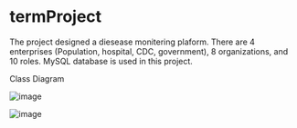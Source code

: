 # termProject


The project designed a diesease monitering plaform. There are 4 enterprises (Population, hospital, CDC, government), 8 organizations, and 10 roles. MySQL database is used in this project.




Class Diagram


![image](https://user-images.githubusercontent.com/113845857/207117392-99676bfc-dc38-4931-b564-1184d9ff7973.png)





![image](https://user-images.githubusercontent.com/113845857/207117571-e23bf50e-2e46-421d-91cb-eb7037f22426.png)

